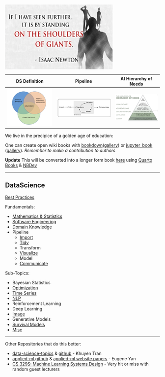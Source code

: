 <img src="./images/Isaac_Newton_Quote.png" alt="drawing" width="350" height="210"/>

DS Definition              |  Pipeline                |  AI Hierarchy of Needs       |
:-------------------------:|:-------------------------:|:-------------------------:
![ds_venn_diagram](./images/ds_venn_diagram.png)  |  ![pipeline](./images/hadley_wickham_pipeline.png)  |  ![pipeline](./images/ai_hierarchy_of_needs.png)|


We live in the precipice of a golden age of education:

One can create open wiki books with [bookdown](https://github.com/rstudio/bookdown)([gallery](https://bookdown.org/)) or [jupyter_book](https://jupyterbook.org/intro.html) ([gallery](https://executablebooks.org/en/latest/gallery.html)). *Remember to make a contribution to authors*

**Update** This will be converted into a longer form book [here](https://github.com/iveksl2/ds_book) using [Quarto Books](https://quarto.org/docs/books/) & [NBDev](https://nbdev.fast.ai/)

---
**DataScience**
---

[Best Practices](./best_practices)

Fundamentals:
* [Mathematics & Statistics](math_and_stats)
* [Software Engineering](./Software_Engineering)
* [Domain Knowledge](./domain_knowledge)
* Pipeline
    * [Import](./import_and_prep)
    * [Tidy](./tidy_and_prep)
    * Transform
    * [Visualize](./visualize)
    * Model
    * [Communicate](./communicate)
 
Sub-Topics:
* Bayesian Statistics
* [Optimization](./optimization)
* [Time Series](./time_series)
* [NLP](./nlp)
* Reinforcement Learning  
* Deep Learning 
* [Image](./image)
* Generative Models
* [Survival Models](./survival_models)
* [Misc](./misc)

---
Other Repositories that do this better:
  * [data-science-topics](https://khuyentran1401.github.io/Data-science/) & [github](https://github.com/khuyentran1401/Data-science#data-science-portfolio) - Khuyen Tran
  * [applied-ml github](https://github.com/eugeneyan/applied-ml) & [applied-ml website papers](https://applyingml.com/papers/) - Eugene Yan
  * [CS 329S: Machine Learning Systems Design](https://stanford-cs329s.github.io/syllabus.html) - Very hit or miss with random guest lecturers <Storing> 
